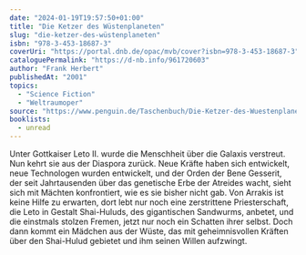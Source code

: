 ```yaml
---
date: "2024-01-19T19:57:50+01:00"
title: "Die Ketzer des Wüstenplaneten"
slug: "die-ketzer-des-wüstenplaneten"
isbn: "978-3-453-18687-3"
coverUri: "https://portal.dnb.de/opac/mvb/cover?isbn=978-3-453-18687-3"
cataloguePermalink: "https://d-nb.info/961720603"
author: "Frank Herbert"
publishedAt: "2001"
topics:
  - "Science Fiction"
  - "Weltraumoper"
source: "https://www.penguin.de/Taschenbuch/Die-Ketzer-des-Wuestenplaneten/Frank-Herbert/Heyne/e165027.rhd"
booklists:
  - unread
---
```


Unter Gottkaiser Leto II. wurde die Menschheit über die Galaxis verstreut. Nun 
kehrt sie aus der Diaspora zurück. Neue Kräfte haben sich entwickelt, neue 
Technologen wurden entwickelt, und der Orden der Bene Gesserit, der seit 
Jahrtausenden über das genetische Erbe der Atreides wacht, sieht sich mit 
Mächten konfrontiert, wie es sie bisher nicht gab. Von Arrakis ist keine Hilfe 
zu erwarten, dort lebt nur noch eine zerstrittene Priesterschaft, die Leto in 
Gestalt Shai-Huluds, des gigantischen Sandwurms, anbetet, und die einstmals 
stolzen Fremen, jetzt nur noch ein Schatten ihrer selbst. Doch dann kommt ein 
Mädchen aus der Wüste, das mit geheimnisvollen Kräften über den Shai-Hulud 
gebietet und ihm seinen Willen aufzwingt.